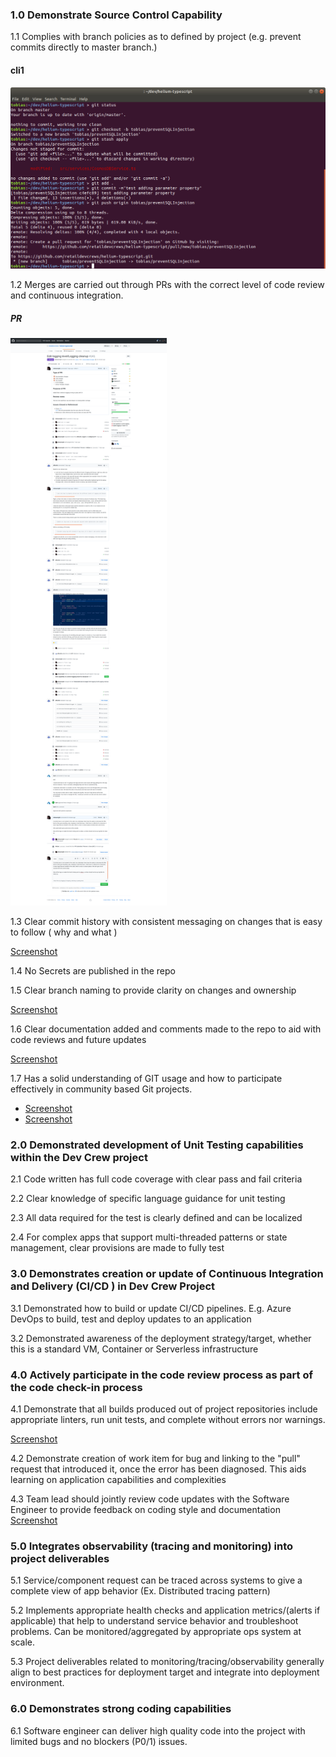 ### 1.0	 Demonstrate Source Control Capability			
1.1 Complies with branch policies as to defined by project (e.g. prevent commits directly to master branch.) 

#### cli1
![Creating a new branch](images/1-1.png)

1.2	Merges are carried out through PRs with the correct level of code review and continuous integration.

##### PR
<img src="images/1-2.png" width="250px">


1.3 Clear commit history with consistent messaging on changes that is easy to follow ( why and what ) 

[Screenshot](#PR)

1.4 No Secrets are published in the repo


1.5 Clear branch naming to provide clarity on changes and ownership 

[Screenshot](#PR)

1.6 Clear documentation added and comments made to the repo to aid with code reviews and future updates 

[Screenshot](#PR)

1.7	 Has a solid understanding of GIT usage and how to participate effectively in community based Git projects. 
* [Screenshot](#PR)
* [Screenshot](#cli1)


### 2.0	 Demonstrated development of Unit Testing capabilities within the Dev Crew project 
2.1 Code written has full code coverage with clear pass and fail criteria 

2.2 Clear knowledge of specific language guidance for unit testing 

2.3 All data required for the test is clearly defined and can be localized

2.4 For complex apps that support multi-threaded patterns or state management, clear provisions are made to fully test 
	
### 3.0	 Demonstrates creation or update of Continuous Integration and Delivery (CI/CD ) in Dev Crew Project 
3.1 Demonstrated how to build or update CI/CD pipelines.  E.g. Azure DevOps to build, test and deploy updates to an application 

3.2 Demonstrated awareness of the deployment strategy/target, whether this is a standard VM, Container or Serverless infrastructure 
	
### 4.0	  Actively participate in the code review process as part of the code check-in process 
4.1 Demonstrate that all builds produced out of project repositories include appropriate linters, run unit tests, and complete without errors nor warnings.

[Screenshot](#PR)

4.2 Demonstrate creation of work item for bug and linking to the "pull" request that introduced it, once the error has been diagnosed. This aids learning on application capabilities and complexities

4.3 Team lead should jointly review code updates with the Software Engineer to provide feedback on coding style and documentation 
[Screenshot](#PR)

### 5.0	 Integrates observability (tracing and monitoring) into project deliverables 
5.1 Service/component request can be traced across systems to give a complete view of app behavior (Ex. Distributed tracing pattern) 

5.2 Implements appropriate health checks and application metrics/(alerts if applicable) that help to understand service behavior and troubleshoot problems.  Can be monitored/aggregated by appropriate ops system at scale. 

 5.3 Project deliverables related to monitoring/tracing/observability generally align to best practices for deployment target and integrate into deployment environment. 
	
### 6.0	 Demonstrates strong coding capabilities 
6.1 Software engineer can deliver high quality code into the project with limited bugs and no blockers (P0/1) issues.